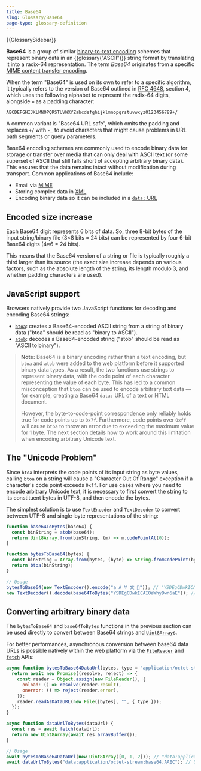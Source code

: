 ```yaml
---
title: Base64
slug: Glossary/Base64
page-type: glossary-definition
---
```


{{GlossarySidebar}}

**Base64** is a group of similar [binary-to-text encoding](https://en.wikipedia.org/wiki/Binary-to-text_encoding) schemes that represent binary data in an {{glossary("ASCII")}} string format by translating it into a radix-64 representation. The term _Base64_ originates from a specific [MIME content transfer encoding](https://en.wikipedia.org/wiki/MIME#Content-Transfer-Encoding).

When the term "Base64" is used on its own to refer to a specific algorithm, it typically refers to the version of Base64 outlined in [RFC 4648](https://datatracker.ietf.org/doc/html/rfc4648), section 4, which uses the following alphabet to represent the radix-64 digits, alongside `=` as a padding character:

```plain
ABCDEFGHIJKLMNOPQRSTUVWXYZabcdefghijklmnopqrstuvwxyz0123456789+/
```

A common variant is "Base64 URL safe", which omits the padding and replaces `+/` with `-_` to avoid characters that might cause problems in URL path segments or query parameters.

Base64 encoding schemes are commonly used to encode binary data for storage or transfer over media that can only deal with ASCII text (or some superset of ASCII that still falls short of accepting arbitrary binary data). This ensures that the data remains intact without modification during transport. Common applications of Base64 include:

- Email via [MIME](https://en.wikipedia.org/wiki/MIME)
- Storing complex data in [XML](/en-US/docs/Web/XML)
- Encoding binary data so it can be included in a [`data:` URL](/en-US/docs/Web/HTTP/Basics_of_HTTP/Data_URLs)

## Encoded size increase

Each Base64 digit represents 6 bits of data. So, three 8-bit bytes of the input string/binary file (3×8 bits = 24 bits) can be represented by four 6-bit Base64 digits (4×6 = 24 bits).

This means that the Base64 version of a string or file is typically roughly a third larger than its source (the exact size increase depends on various factors, such as the absolute length of the string, its length modulo 3, and whether padding characters are used).

## JavaScript support

Browsers natively provide two JavaScript functions for decoding and encoding Base64 strings:

- [`btoa`](/en-US/docs/Web/API/btoa): creates a Base64-encoded ASCII string from a string of binary data ("btoa" should be read as "binary to ASCII").
- [`atob`](/en-US/docs/Web/API/atob): decodes a Base64-encoded string ("atob" should be read as "ASCII to binary").

> **Note:** Base64 is a binary encoding rather than a text encoding, but `btoa` and `atob` were added to the web platform before it supported binary data types. As a result, the two functions use strings to represent binary data, with the code point of each character representing the value of each byte. This has led to a common misconception that `btoa` can be used to encode arbitrary text data — for example, creating a Base64 `data:` URL of a text or HTML document.
>
> However, the byte-to-code-point correspondence only reliably holds true for code points up to `0x7f`. Furthermore, code points over `0xff` will cause `btoa` to throw an error due to exceeding the maximum value for 1 byte. The next section details how to work around this limitation when encoding arbitrary Unicode text.

## The "Unicode Problem"

Since `btoa` interprets the code points of its input string as byte values, calling `btoa` on a string will cause a "Character Out Of Range" exception if a character's code point exceeds `0xff`. For use cases where you need to encode arbitrary Unicode text, it is necessary to first convert the string to its constituent bytes in UTF-8, and then encode the bytes.

The simplest solution is to use `TextEncoder` and `TextDecoder` to convert between UTF-8 and single-byte representations of the string:

```js
function base64ToBytes(base64) {
  const binString = atob(base64);
  return Uint8Array.from(binString, (m) => m.codePointAt(0));
}

function bytesToBase64(bytes) {
  const binString = Array.from(bytes, (byte) => String.fromCodePoint(byte)).join("");
  return btoa(binString);
}

// Usage
bytesToBase64(new TextEncoder().encode("a Ā 𐀀 文 🦄")); // "YSDEgCDwkICAIOaWhyDwn6aE"
new TextDecoder().decode(base64ToBytes("YSDEgCDwkICAIOaWhyDwn6aE")); // "a Ā 𐀀 文 🦄"
```

## Converting arbitrary binary data

The `bytesToBase64` and `base64ToBytes` functions in the previous section can be used directly to convert between Base64 strings and [`Uint8Array`](/en-US/docs/Web/JavaScript/Reference/Global_Objects/Uint8Array)s.

For better performances, asynchronous conversion between base64 data URLs is possible natively within the web platform via the [`FileReader`](/en-US/docs/Web/API/FileReader) and [`fetch`](/en-US/docs/Web/API/Fetch_API) APIs:

```js
async function bytesToBase64DataUrl(bytes, type = "application/octet-stream") {
  return await new Promise((resolve, reject) => {
    const reader = Object.assign(new FileReader(), {
      onload: () => resolve(reader.result),
      onerror: () => reject(reader.error),
    });
    reader.readAsDataURL(new File([bytes], "", { type }));
  });
}

async function dataUrlToBytes(dataUrl) {
  const res = await fetch(dataUrl);
  return new Uint8Array(await res.arrayBuffer());
}

// Usage
await bytesToBase64DataUrl(new Uint8Array([0, 1, 2])); // "data:application/octet-stream;base64,AAEC"
await dataUrlToBytes("data:application/octet-stream;base64,AAEC"); // Uint8Array [0, 1, 2]
```
